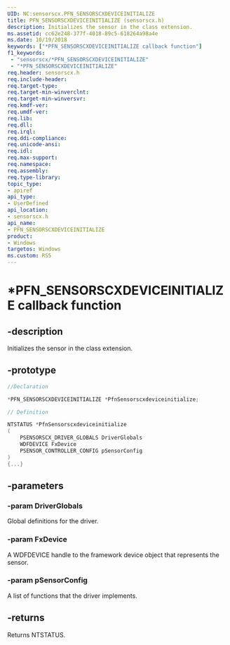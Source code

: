 ```yaml
---
UID: NC:sensorscx.PFN_SENSORSCXDEVICEINITIALIZE
title: PFN_SENSORSCXDEVICEINITIALIZE (sensorscx.h)
description: Initializes the sensor in the class extension.
ms.assetid: cc62e248-377f-4018-89c5-618264a98a4e
ms.date: 10/19/2018
keywords: ["*PFN_SENSORSCXDEVICEINITIALIZE callback function"]
f1_keywords:
 - "sensorscx/*PFN_SENSORSCXDEVICEINITIALIZE"
 - "*PFN_SENSORSCXDEVICEINITIALIZE"
req.header: sensorscx.h
req.include-header:
req.target-type:
req.target-min-winverclnt:
req.target-min-winversvr:
req.kmdf-ver:
req.umdf-ver:
req.lib:
req.dll:
req.irql: 
req.ddi-compliance:
req.unicode-ansi:
req.idl:
req.max-support:
req.namespace:
req.assembly:
req.type-library: 
topic_type: 
- apiref
api_type: 
- UserDefined
api_location: 
- sensorscx.h
api_name: 
- PFN_SENSORSCXDEVICEINITIALIZE
product:
- Windows
targetos: Windows
ms.custom: RS5
---
```


# *PFN_SENSORSCXDEVICEINITIALIZE callback function

## -description

Initializes the sensor in the class extension.

## -prototype

```cpp
//Declaration

*PFN_SENSORSCXDEVICEINITIALIZE *PfnSensorscxdeviceinitialize; 

// Definition

NTSTATUS *PfnSensorscxdeviceinitialize 
(
	PSENSORSCX_DRIVER_GLOBALS DriverGlobals
	WDFDEVICE FxDevice
	PSENSOR_CONTROLLER_CONFIG pSensorConfig
)
{...}

```

## -parameters

### -param DriverGlobals

Global definitions for the driver.

### -param FxDevice

A WDFDEVICE handle to the framework device object that represents the sensor.

### -param pSensorConfig

A list of functions that the driver implements. 

## -returns

Returns NTSTATUS.
